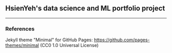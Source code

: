 ## HsienYeh's data science and ML portfolio project

___

### References

Jekyll theme "Minimal" for GitHub Pages: https://github.com/pages-themes/minimal (CC0 1.0 Universal License)
